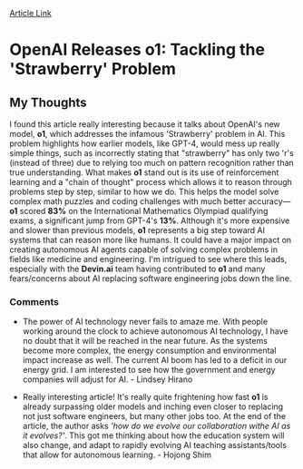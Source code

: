 [Article Link](https://www.oneusefulthing.org/p/something-new-on-openais-strawberry?utm_source=tldrnewsletter)

# OpenAI Releases o1: Tackling the 'Strawberry' Problem

## My Thoughts

I found this article really interesting because it talks about OpenAI's new model, **o1**, which addresses the infamous 'Strawberry' problem in AI. This problem highlights how earlier models, like GPT-4, would mess up really simple things, such as incorrectly stating that "strawberry" has only two 'r's (instead of three) due to relying too much on pattern recognition rather than true understanding. What makes **o1** stand out is its use of reinforcement learning and a "chain of thought" process which allows it to reason through problems step by step, similar to how we do. This helps the model solve complex math puzzles and coding challenges with much better accuracy—**o1** scored **83%** on the International Mathematics Olympiad qualifying exams, a significant jump from GPT-4's **13%**. Although it's more expensive and slower than previous models, **o1** represents a big step toward AI systems that can reason more like humans. It could have a major impact on creating autonomous AI agents capable of solving complex problems in fields like medicine and engineering. I'm intrigued to see where this leads, especially with the **Devin.ai** team having contributed to **o1** and many fears/concerns about AI replacing software engineering jobs down the line.

### Comments

* The power of AI technology never fails to amaze me. With people working around the clock to achieve autonomous AI technology, I have no doubt that it will be reached in the near future. As the systems become more complex, the energy consumption and environmental impact increase as well. The current AI boom has led to a deficit in our energy grid. I am interested to see how the government and energy companies will adjust for AI. - Lindsey Hirano

* Really interesting article! It's really quite frightening how fast **o1** is already surpassing older models and inching even closer to replacing not just software engineers, but many other jobs too. At the end of the article, the author asks *'how do we evolve our collaboration withe AI as it evolves?'*. This got me thinking about how the education system will also change, and adapt to rapidly evolving AI teaching assistants/tools that allow for autonomous learning. - Hojong Shim

